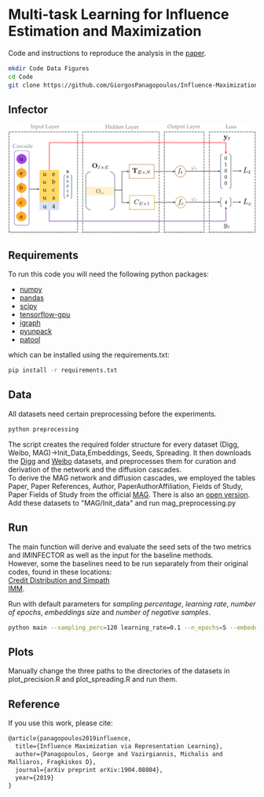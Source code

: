 # Multi-task Learning for Influence Estimation and Maximization
Code and instructions to reproduce the analysis in the [paper](https://arxiv.org/abs/1904.08804).

``` bash
mkdir Code Data Figures
cd Code
git clone https://github.com/GiorgosPanagopoulos/Influence-Maximization-via-Representation-Learning
```

## Infector
![infector architecture](/figures/INFECTOR.png) 


## Requirements
To run this code you will need the following python packages: 
* [numpy](https://www.numpy.org/)
* [pandas](https://pandas.pydata.org/)
* [scipy](https://www.scipy.org/)
* [tensorflow-gpu](https://www.tensorflow.org/)
* [igraph](https://igraph.org/python/)
* [pyunpack](https://pypi.org/project/pyunpack/)
* [patool](https://pypi.org/project/patool/)

which can be installed using the requirements.txt:

``` bash
pip install -r requirements.txt
```

## Data
All datasets need certain preprocessing before the experiments. 

``` bash
python preprocessing
```
The script creates the required folder structure for every dataset (Digg, Weibo, MAG)->Init_Data,Embeddings, Seeds, Spreading.
It then downloads the [Digg](https://www.isi.edu/~lerman/downloads/digg2009.html) and 
[Weibo](https://aminer.org/influencelocality) datasets, and preprocesses them for curation and derivation of the network and the diffusion cascades.<br />
To derive the MAG network and diffusion cascades, we employed the tables Paper, Paper References, Author, PaperAuthorAffiliation, Fields of Study, Paper Fields of Study from the official [MAG](https://www.microsoft.com/en-us/research/project/microsoft-academic-graph/). 
There is also an [open version](https://aminer.org/open-academic-graph). 
Add these datasets to "MAG/Init_data" and run mag_preprocessing.py<br />


## Run
The main function will derive and evaluate the seed sets of the two metrics and IMINFECTOR as well as the input for the baseline methods. <br /> 
However, some the baselines need to be run separately from their original codes, found in these locations: <br /> 
[Credit Distribution and Simpath](https://www.cs.ubc.ca/~goyal/code-release.php) <br /> 
[IMM](https://sourceforge.net/p/im-imm/wiki/Home/).

Run with default parameters for *sampling percentage*, *learning rate*, *number of epochs*, *embeddings size* and *number of negative samples*.

``` bash
python main --sampling_perc=120 learning_rate=0.1 --n_epochs=5 --embedding_size=50 --num_neg_samples=10
```

## Plots
Manually change the three paths to the directories of the datasets in plot_precision.R and plot_spreading.R and run them.

## Reference
If you use this work, please cite:
```
@article{panagopoulos2019influence,
  title={Influence Maximization via Representation Learning},
  author={Panagopoulos, George and Vazirgiannis, Michalis and Malliaros, Fragkiskos D},
  journal={arXiv preprint arXiv:1904.08804},
  year={2019}
}
```

